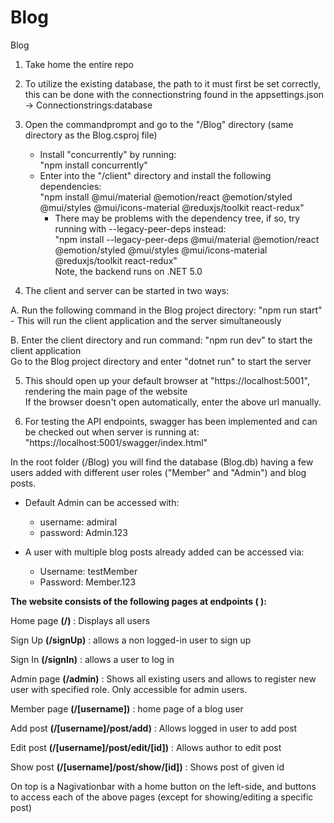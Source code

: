# Blog
Blog

1. Take home the entire repo
2. To utilize the existing database, the path to it must first be set correctly,  
   this can be done with the connectionstring found in the appsettings.json -> Connectionstrings:database

3. Open the commandprompt and go to the "/Blog" directory (same directory as the Blog.csproj file)
   - Install "concurrently" by running:  
   "npm install concurrently"
   - Enter into the "/client" directory and install the following dependencies:  
   "npm install @mui/material @emotion/react @emotion/styled @mui/styles @mui/icons-material @reduxjs/toolkit react-redux"
      - There may be problems with the dependency tree, if so, try running with --legacy-peer-deps instead:  
   "npm install --legacy-peer-deps @mui/material @emotion/react @emotion/styled @mui/styles @mui/icons-material @reduxjs/toolkit react-redux"  
   Note, the backend runs on .NET 5.0
   
4. The client and server can be started in two ways:

  A. Run the following command in the Blog project directory: "npm run start"  
      - This will run the client application and the server simultaneously

  B. Enter the client directory and run command: "npm run dev" to start the client application  
     Go to the Blog project directory and enter "dotnet run" to start the server

5. This should open up your default browser at "https://localhost:5001", rendering the main page of the website  
   If the browser doesn't open automatically, enter the above url manually.

6. For testing the API endpoints, swagger has been implemented and can be checked out when server is running at:   
   "https://localhost:5001/swagger/index.html"
  

In the root folder (/Blog) you will find the database (Blog.db) having a few users added with different user roles ("Member" and "Admin") and blog posts.

- Default Admin can be accessed with:
   - username:  admiral
   - password:  Admin.123

- A user with multiple blog posts already added can be accessed via:
   - Username:  testMember
   - Password:  Member.123




**The website consists of the following pages at endpoints ( ):**


Home page   **(/)**               : Displays all users

Sign Up     **(/signUp)**         : allows a non logged-in user to sign up

Sign In     **(/signIn)**         : allows a user to log in 

Admin page  **(/admin)**          : Shows all existing users and allows to register new user with specified role. Only accessible for admin users.

Member page **(/[username])**     : home page of a blog user

Add post    **(/[username]/post/add)**        : Allows logged in user to add post

Edit post   **(/[username]/post/edit/[id])**  : Allows author to edit post

Show post   **(/[username]/post/show/[id])**  : Shows post of given id

On top is a Nagivationbar with a home button on the left-side, and buttons to access each of the above pages (except for showing/editing a specific post)
